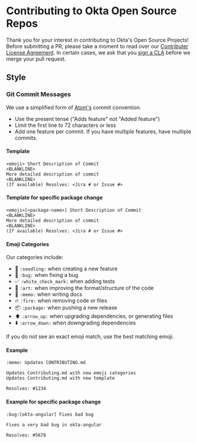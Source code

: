 # Contributing to Okta Open Source Repos

Thank you for your interest in contributing to Okta's Open Source Projects! Before submitting a PR, please take a moment to read over our [Contributer License Agreement](https://developer.okta.com/cla/). In certain cases, we ask that you [sign a CLA](https://developer.okta.com/sites/all/themes/developer/pdf/okta_individual_contributor_license_agreement_2016-11.pdf) before we merge your pull request.

## Style

### Git Commit Messages

We use a simplified form of [Atom's](https://github.com/atom/atom/blob/master/CONTRIBUTING.md#git-commit-messages) commit convention.

* Use the present tense ("Adds feature" not "Added feature")
* Limit the first line to 72 characters or less
* Add one feature per commit. If you have multiple features, have multiple commits.

#### Template

    <emoji> Short Description of Commit
    <BLANKLINE>
    More detailed description of commit
    <BLANKLINE>
    (If available) Resolves: <Jira # or Issue #>

#### Template for specific package change

    <emoji>[<package-name>] Short Description of Commit
    <BLANKLINE>
    More detailed description of commit
    <BLANKLINE>
    (If available) Resolves: <Jira # or Issue #>

#### Emoji Categories

Our categories include:

* :seedling: `:seedling:` when creating a new feature
* :bug: `:bug:` when fixing a bug
* :white_check_mark: `:white_check_mark:` when adding tests
* :art: `:art:` when improving the format/structure of the code
* :memo: `:memo:` when writing docs
* :fire: `:fire:` when removing code or files
* :package: `:package:` when pushing a new release
* :arrow_up: `:arrow_up:` when upgrading dependencies, or generating files
* :arrow_down: `:arrow_down:` when downgrading dependencies

If you do not see an exact emoji match, use the best matching emoji.

#### Example

    :memo: Updates CONTRIBUTING.md

    Updates Contributing.md with new emoji categories
    Updates Contributing.md with new template

    Resolves: #1234

#### Example for specific package change
    :bug:[okta-angular] Fixes bad bug

    Fixes a very bad bug in okta-angular

    Resolves: #5678
